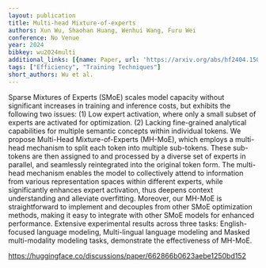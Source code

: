 ```yaml
---
layout: publication
title: Multi-head Mixture-of-experts
authors: Xun Wu, Shaohan Huang, Wenhui Wang, Furu Wei
conference: No Venue
year: 2024
bibkey: wu2024multi
additional_links: [{name: Paper, url: 'https://arxiv.org/abs/hf2404.15045'}]
tags: ["Efficiency", "Training Techniques"]
short_authors: Wu et al.
---
```

Sparse Mixtures of Experts (SMoE) scales model capacity without significant increases in training and inference costs, but exhibits the following two issues: (1) Low expert activation, where only a small subset of experts are activated for optimization. (2) Lacking fine-grained analytical capabilities for multiple semantic concepts within individual tokens. We propose Multi-Head Mixture-of-Experts (MH-MoE), which employs a multi-head mechanism to split each token into multiple sub-tokens. These sub-tokens are then assigned to and processed by a diverse set of experts in parallel, and seamlessly reintegrated into the original token form. The multi-head mechanism enables the model to collectively attend to information from various representation spaces within different experts, while significantly enhances expert activation, thus deepens context understanding and alleviate overfitting. Moreover, our MH-MoE is straightforward to implement and decouples from other SMoE optimization methods, making it easy to integrate with other SMoE models for enhanced performance. Extensive experimental results across three tasks: English-focused language modeling, Multi-lingual language modeling and Masked multi-modality modeling tasks, demonstrate the effectiveness of MH-MoE.

https://huggingface.co/discussions/paper/662866b0623aebe1250bd152